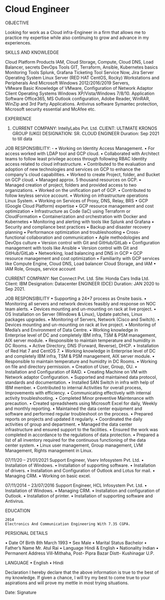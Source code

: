 # Cloud Engineer

OBJECTIVE

Looking for work as a Cloud infra-Engineer in a firm that allows me to practice my expertise while also continuing to grow and advance in my experiences.

SKILLS AND KNOWLEDGE

Cloud Platform Products	IAM, Cloud Storage, Compute, Cloud DNS, Load Balancer, secrets
DevOps Tools	GIT, Terraform, Ansible, Kubernetes basics
Monitoring Tools	Splunk, Grafana
Ticketing Tool	Service Now, Jira
 Server Operating System       	Linux Server (RED HAT CentOS, Rocky)  Workstations and Peripherals And Microsoft Windows 2012/2016/2019 Servers,  
VMware	 Basic Knowledge of VMware, Configuration of Network Adaptor
Client Operating Systems         	Windows XP/Vista/Windows 7/8/10. 
Application Software 	Office365, MS Outlook configuration, Adobe Reader, WinRAR, WinZip and 3rd Party Applications. 
Antivirus software  	Symantec protection, Microsoft security essential and McAfee etc. 

EXPERIENCE

1.	CURRENT COMPANY: IntellyLabs Pvt. Ltd.
 CLIENT: ULTIMATE KRONOS GROUP (UKG) DESIGNATION: SR. CLOUD ENGINEER Duration: Sep 2021 to till data


JOB RESPONSIBILITY: -
•	Working on Identity Access Management.
•	For access worked with LDAP tool and GCP cloud.
•	Collaborated with Architect teams to follow least privilege access through following RBAC Identity access related to cloud infrastructure.
•	Contributed to the evaluation and adoption of new technologies and services on GCP to enhance the company's cloud capabilities.
•	Worked to create Project, folder, and Bucket on GCP cloud.
•	Managed approx. 5 thousand resources on GCP.
•	Managed creation of project, folders and provided access to two organizations.
•	Worked on the unification part of GCP.
•	Contributed to follow keyless service account.
•	Working on infrastructure operations Linux System.
•	Working on Services of Proxy, DNS, Relay, BRS
•	GCP (Google Cloud Platform) expertise
•	GCP resource management and cost optimization
•	Infrastructure as Code (IaC) using Terraform or CloudFormation 
•	Containerization and orchestration with Docker and Kubernetes
•	Monitoring and alerting with tools like Splunk and Grafana
•	Security and compliance best practices
•	Backup and disaster recovery planning
•	Performance optimization and troubleshooting
•	Cross-functional collaboration and communication
•	Agile methodologies and DevOps culture
•	Version control with Git and GitHub/GitLab
•	Configuration management with tools like Ansible
•	Version control with Git and GitHub/GitLab
•	Networking, load balancing and DNS in GCP
•	GCP resource management and cost optimization
•	Familiarity with GCP services like Compute Engine, Cloud DNS, Load balancer Cloud Storage, and IAM
•	IAM Role, Groups, service account



CURRENT COMPANY: Net Connect Pvt. Ltd.
Site: Honda Cars India Ltd. 
                Client: IBM Designation: Datacenter ENGINEER (DCE) Duration: JAN 2020 to Sep 2021.

JOB RESPONSIBILITY
•	Supporting a 24*7 process as Onsite basis. 
•	Monitoring all servers and network devices feasibly and response on NOC team alerts. 
•	Devices mounting and un-mounting on rack at live project. 
•	OS Installation on Server (Windows & Linux), Update patches, Linux packages upgrades.
•	Monitoring of Servers, Network (Cisco and Switch).
•	Devices mounting and un-mounting on rack at live project.
•	Monitoring of Media’s and Environment of Data Centre.
•	Working knowledge in Enterprise level of DC and completely IBM infra, TSM & PSM management, AIX server module. 
•	Responsible to maintain temperature and humidity in DC Rooms.
•	Active Directory, DNS (Forward, Reverse), DHCP.
•	Installation of Red Hat 7 and CentOS 7.
•	Working knowledge in Enterprise level of DC and completely IBM infra, TSM & PSM management, AIX server module. 
•	Responsible to maintain temperature and humidity in DC Rooms.
•	Working on file and directory permission.
•	Creation of User, Group, OU.
•	Installation and Configuration of RAID.
•	Creating Machine on VM with Network adaptor Configuration.
•	Supported and maintained data protocol, standards and documentation.
•	Installed SAN Switch in infra with help of IBM member.
•	Contributed to internal Activities for overall process, Improvements with efficiency.
•	Communicating effectively with internal activity troubleshooting.
•	Completed Minor preventive Maintenance with precaution.
•	Created spreadsheets using Microsoft Excel for daily, Weekly and monthly reporting.
•	Maintained the data center equipment and software and performed regular troubleshoot on the process.
•	Prepared reports on projects and updated it regularly.
•	Coordinated the daily activities of group and department.
•	Managed the data center infrastructure and ensured support to the facilities.
•	Ensured the work was completed in accordance to the regulations of data protection.
•	Prepared a list of all inventory required for the continuous functioning of the data center system.
•	Linux user management, Group management, LVM Management, Rights management in
Linux.

07/11/20 – 21/01/2021
Support Engineer, Vserv Infosystem Pvt. Ltd.
•	Installation of Windows.
•	Installation of supporting software.
•	Installation of drivers.
•	Installation and Configuration of Outlook and Lotus for mail.
•	Managing CRM.
•	Working on basic excel.

07/11/2014 – 23/07/2016
Support Engineer, HCL Infosystem Pvt. Ltd.
•	Installation of Windows.
•	Managing CRM.
•	Installation and configuration of Outlook.
•	Installation of printer.
•	Installation of supporting software and Antivirus.


EDUCATION

	2014
	Electronics And Communication Engineering With 7.35 CGPA.

PERSIONAL DETAILS

•	Date Of Birth                            8th March 1993
•	Sex 	 	 	            Male 
•	Marital Status                           Bachelor 
•	Father’s Name                          Mr. Atul Rai
•	Language                      	            Hindi & English 
•	Nationality 	 	            Indian 
•	Permanent Address                Vill-Mithaha, Post- Pipra Bazar Distt- Kushinagar U.P. 

LANGUAGE
•	English
•	Hindi

Declaration
I hereby declare that the above information is true to the best of my knowledge. If given a chance, I will try my best to come true to your aspirations and will prove my mettle in most trying situations.


Date:                                                                                                                       Signature
	
																							








